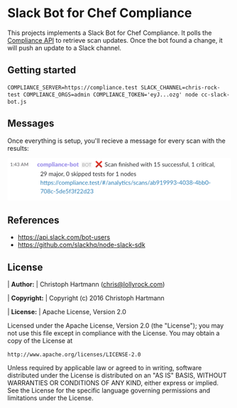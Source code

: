 # Slack Bot for Chef Compliance

This projects implements a Slack Bot for Chef Compliance. It polls the [Compliance API](https://docs.chef.io/release/compliance/api_compliance.html) to retrieve scan updates. Once the bot found a change, it will push an update to a Slack channel.

## Getting started

```
COMPLIANCE_SERVER=https://compliance.test SLACK_CHANNEL=chris-rock-test COMPLIANCE_ORGS=admin COMPLIANCE_TOKEN='eyJ...ozg' node cc-slack-bot.js
```

## Messages

Once everything is setup, you'll recieve a message for every scan with the results:

![Slack Message](./slack_cc_bot.png)

## References

 * https://api.slack.com/bot-users
 * https://github.com/slackhq/node-slack-sdk


## License

| **Author:**          | Christoph Hartmann (<chris@lollyrock.com>)

| **Copyright:**       | Copyright (c) 2016 Christoph Hartmann

| **License:**         | Apache License, Version 2.0

Licensed under the Apache License, Version 2.0 (the "License");
you may not use this file except in compliance with the License.
You may obtain a copy of the License at

    http://www.apache.org/licenses/LICENSE-2.0

Unless required by applicable law or agreed to in writing, software
distributed under the License is distributed on an "AS IS" BASIS,
WITHOUT WARRANTIES OR CONDITIONS OF ANY KIND, either express or implied.
See the License for the specific language governing permissions and
limitations under the License.
